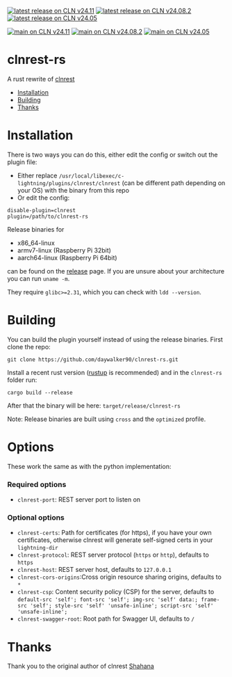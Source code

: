 [![latest release on CLN v24.11](https://github.com/daywalker90/clnrest-rs/actions/workflows/latest_v24.11.yml/badge.svg?branch=main)](https://github.com/daywalker90/clnrest-rs/actions/workflows/latest_v24.11.yml) [![latest release on CLN v24.08.2](https://github.com/daywalker90/clnrest-rs/actions/workflows/latest_v24.08.yml/badge.svg?branch=main)](https://github.com/daywalker90/clnrest-rs/actions/workflows/latest_v24.08.yml) [![latest release on CLN v24.05](https://github.com/daywalker90/clnrest-rs/actions/workflows/latest_v24.05.yml/badge.svg?branch=main)](https://github.com/daywalker90/clnrest-rs/actions/workflows/latest_v24.05.yml)

[![main on CLN v24.11](https://github.com/daywalker90/clnrest-rs/actions/workflows/main_v24.11.yml/badge.svg?branch=main)](https://github.com/daywalker90/clnrest-rs/actions/workflows/main_v24.11.yml) [![main on CLN v24.08.2](https://github.com/daywalker90/clnrest-rs/actions/workflows/main_v24.08.yml/badge.svg?branch=main)](https://github.com/daywalker90/clnrest-rs/actions/workflows/main_v24.08.yml) [![main on CLN v24.05](https://github.com/daywalker90/clnrest-rs/actions/workflows/main_v24.05.yml/badge.svg?branch=main)](https://github.com/daywalker90/clnrest-rs/actions/workflows/main_v24.05.yml)

# clnrest-rs
A rust rewrite of [clnrest](https://github.com/ElementsProject/lightning/tree/master/plugins/clnrest)

* [Installation](#installation)
* [Building](#building)
* [Thanks](#thanks)

# Installation
There is two ways you can do this, either edit the config or switch out the plugin file:

- Either replace `/usr/local/libexec/c-lightning/plugins/clnrest/clnrest` (can be different path depending on your OS) with the binary from this repo
- Or edit the config:

```
disable-plugin=clnrest
plugin=/path/to/clnrest-rs
```

Release binaries for
* x86_64-linux
* armv7-linux (Raspberry Pi 32bit)
* aarch64-linux (Raspberry Pi 64bit)

can be found on the [release](https://github.com/daywalker90/clnrest-rs/releases) page. If you are unsure about your architecture you can run ``uname -m``.

They require ``glibc>=2.31``, which you can check with ``ldd --version``.

# Building
You can build the plugin yourself instead of using the release binaries.
First clone the repo:

```
git clone https://github.com/daywalker90/clnrest-rs.git
```

Install a recent rust version ([rustup](https://rustup.rs/) is recommended) and in the ``clnrest-rs`` folder run:

```
cargo build --release
```

After that the binary will be here: ``target/release/clnrest-rs``

Note: Release binaries are built using ``cross`` and the ``optimized`` profile.

# Options

These work the same as with the python implementation:

### Required options
- ``clnrest-port``: REST server port to listen on

### Optional options
- ``clnrest-certs``: Path for certificates (for https), if you have your own certificates, otherwise clnrest will generate self-signed certs in your ``lightning-dir``
- ``clnrest-protocol``: REST server protocol (``https`` or ``http``), defaults to ``https``
- ``clnrest-host``: REST server host, defaults to ``127.0.0.1``
- ``clnrest-cors-origins``:Cross origin resource sharing origins, defaults to ``*``
- ``clnrest-csp``: Content security policy (CSP) for the server, defaults to ``default-src 'self'; font-src 'self'; img-src 'self' data:; frame-src 'self'; style-src 'self' 'unsafe-inline'; script-src 'self' 'unsafe-inline';``
- ``clnrest-swagger-root``: Root path for Swagger UI, defaults to ``/``


# Thanks
Thank you to the original author of clnrest [Shahana](https://github.com/ShahanaFarooqui)
